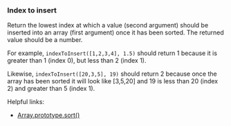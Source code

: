 ### Index to insert

Return the lowest index at which a value (second argument) should be inserted into an array (first argument) once it has been sorted. The returned value should be a number.

For example, `indexToInsert([1,2,3,4], 1.5)` should return 1 because it is greater than 1 (index 0), but less than 2 (index 1).

Likewise, `indexToInsert([20,3,5], 19)` should return 2 because once the array has been sorted it will look like [3,5,20] and 19 is less than 20 (index 2) and greater than 5 (index 1).

Helpful links:
* [Array.prototype.sort()](https://developer.mozilla.org/en-US/docs/Web/JavaScript/Reference/Global_Objects/Array/sort)
